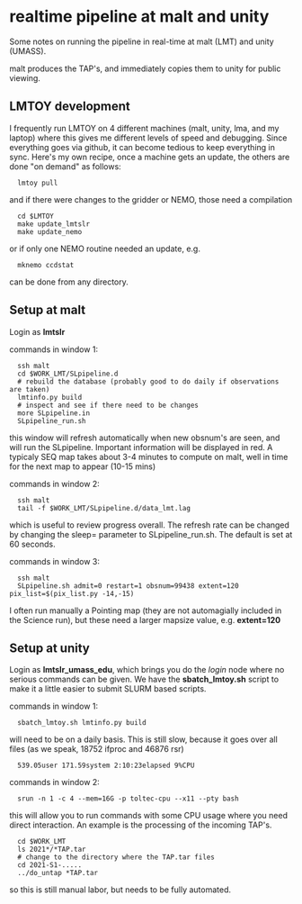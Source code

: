 # realtime pipeline at malt and unity

Some notes on running the pipeline in real-time at malt (LMT) and unity (UMASS).

malt produces the TAP's, and immediately copies them to unity for public viewing.

## LMTOY development

I frequently run LMTOY on 4 different machines (malt, unity, lma, and my laptop) where
this gives me different levels of speed and debugging. Since everything goes via github,
it can become tedious to keep everything in sync. Here's my own recipe, once a machine
gets an update, the others are done "on demand" as follows:

      lmtoy pull
	  
and if there were changes to the gridder or NEMO, those need a compilation

	  cd $LMTOY
	  make update_lmtslr
	  make update_nemo
	  
or if only one NEMO routine needed an update, e.g.
  
      mknemo ccdstat
	  
can be done from any directory.	

## Setup at malt

Login as **lmtslr**

commands in window 1:

	  ssh malt
      cd $WORK_LMT/SLpipeline.d
	  # rebuild the database (probably good to do daily if observations are taken)
	  lmtinfo.py build
	  # inspect and see if there need to be changes
	  more SLpipeline.in
	  SLpipeline_run.sh
	  
this window will refresh automatically when new obsnum's are seen, and will run the SLpipeline.
Important information will be displayed in red. A typicaly SEQ map takes about 3-4 minutes
to compute on malt, well in time for the next map to appear (10-15 mins)


commands in window 2:

      ssh malt
	  tail -f $WORK_LMT/SLpipeline.d/data_lmt.lag 

which is useful to review progress overall. The refresh rate can be changed by changing the sleep=
parameter to  SLpipeline_run.sh. The default is set at 60 seconds.


commands in window 3:

      ssh malt
	  SLpipeline.sh admit=0 restart=1 obsnum=99438 extent=120 pix_list=$(pix_list.py -14,-15)

I often run manually a Pointing map (they are not automagially included in the Science run), but
these need a larger mapsize value, e.g. **extent=120**

## Setup at unity

Login as **lmtslr_umass_edu**, which brings you do the *login* node where no serious commands
can be given. We have the **sbatch_lmtoy.sh** script to make it a little easier to submit
SLURM based scripts.

commands in window 1:

      sbatch_lmtoy.sh lmtinfo.py build

will need to be on a daily basis. This is still slow, because it goes over all files 
(as we speak, 18752 ifproc and 46876 rsr)

      539.05user 171.59system 2:10:23elapsed 9%CPU

commands in window 2:

      srun -n 1 -c 4 --mem=16G -p toltec-cpu --x11 --pty bash
	  
this will allow you to run commands with some CPU usage where you need direct interaction. 
An example is the processing of the incoming TAP's.

	  cd $WORK_LMT
	  ls 2021*/*TAP.tar
	  # change to the directory where the TAP.tar files 
	  cd 2021-S1-.....
	  ../do_untap *TAP.tar
	  
so this is still manual labor, but needs to be fully automated.



